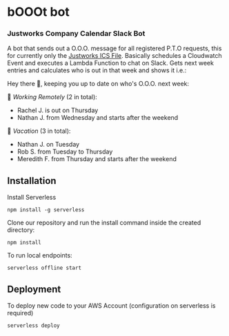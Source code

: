 # bOOOt bot
### Justworks Company Calendar Slack Bot
A bot that sends out a O.O.O. message for all registered P.T.O requests, this for currently only the [Justworks ICS File](http://help.justworks.com/customer/en/portal/articles/2338092-company-calendar). Basically schedules a Cloudwatch Event and executes a Lambda Function to chat on Slack. Gets next week entries and calculates who is out in that week and shows it i.e.:

Hey there :wave:, keeping you up to date on who's O.O.O. next week:

:house_with_garden: *Working Remotely* (2 in total):

- Rachel J.  is out on Thursday
- Nathan J.  from Wednesday and starts after the weekend

:palm_tree: *Vacation* (3 in total):

- Nathan J.  on Tuesday
- Rob S.  from Tuesday to Thursday
- Meredith  F.  from Thursday and starts after the weekend


## Installation

Install Serverless

```
npm install -g serverless
```

Clone our repository and run the install command inside the created directory:

```
npm install
```

To run local endpoints:
```
serverless offline start
```


## Deployment

To deploy new code to your AWS Account (configuration on serverless is required)

```
serverless deploy
```
